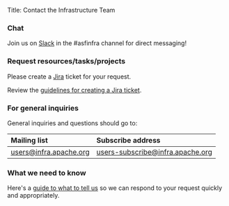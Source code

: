 Title: Contact the Infrastructure Team

### Chat
Join us on [Slack](https://the-asf.slack.com/) in the #asfinfra channel for direct messaging!

### Request resources/tasks/projects
Please create a [Jira](https://issues.apache.org/jira/) ticket for your request. 

Review the [guidelines for creating a Jira ticket](jira-guidelines).


### For general inquiries
General inquiries and questions should go to:

| Mailing list           | Subscribe address                | 
|:-----------------------|:---------------------------------|
| users@infra.apache.org | users-subscribe@infra.apache.org | 


### What we need to know ###

Here's a [guide to what to tell us](infra-contact.html) so we can respond to your request quickly and appropriately.

